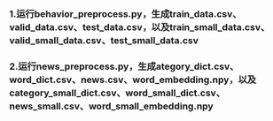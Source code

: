 ### 1.运行behavior_preprocess.py，生成train_data.csv、valid_data.csv、test_data.csv，以及train_small_data.csv、valid_small_data.csv、test_small_data.csv
### 2.运行news_preprocess.py，生成ategory_dict.csv、word_dict.csv、news.csv、word_embedding.npy，以及category_small_dict.csv、word_small_dict.csv、news_small.csv、word_small_embedding.npy
